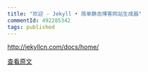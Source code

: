 ```yaml
---
title: "欢迎 - Jekyll • 简单静态博客网站生成器"
commentId: 492285342
tags: published
---
```


http://jekyllcn.com/docs/home/
    
[查看原文](https://github.com/lotosbin/lotosbin.github.io/issues/76)
    